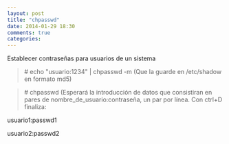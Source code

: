 ```yaml
---
layout: post
title: "chpasswd"
date: 2014-01-29 18:30
comments: true
categories: 
---
```

Establecer contraseñas para usuarios de un sistema

>\# echo "usuario:1234" | chpasswd -m (Que la guarde en /etc/shadow en formato md5)

>\# chpasswd   (Esperará la introducción de datos que consistiran en pares de nombre_de_usuario:contraseña, un par por línea. Con ctrl+D finaliza:

usuario1:passwd1

usuario2:passwd2

